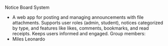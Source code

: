 Notice Board System
- A web app for posting and managing announcements with file attachments. Supports user roles (admin, student), notices categorized by type, and features like likes, comments, bookmarks, and read receipts. Keeps users informed and engaged.
Group members:
 - Miles Leonardo 
